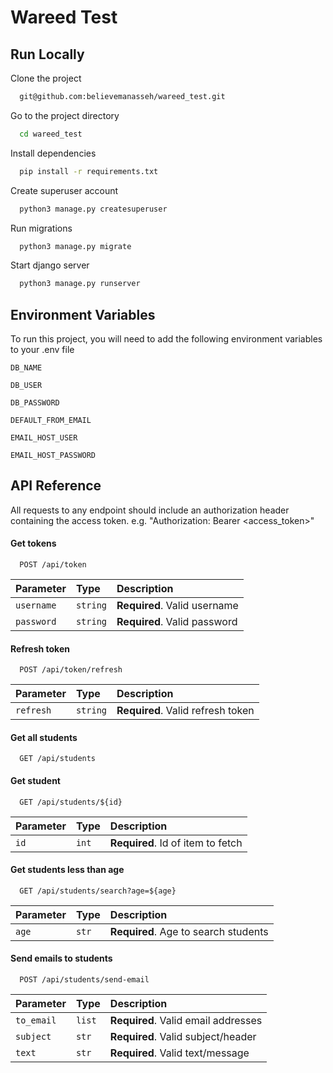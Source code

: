 
# Wareed Test




## Run Locally

Clone the project

```bash
  git@github.com:believemanasseh/wareed_test.git
```

Go to the project directory

```bash
  cd wareed_test
```

Install dependencies

```bash
  pip install -r requirements.txt
```

Create superuser account

```bash
  python3 manage.py createsuperuser
```

Run migrations

```bash
  python3 manage.py migrate
```

Start django server

```bash
  python3 manage.py runserver
```


## Environment Variables

To run this project, you will need to add the following environment variables to your .env file

`DB_NAME`

`DB_USER`

`DB_PASSWORD`

`DEFAULT_FROM_EMAIL`

`EMAIL_HOST_USER`

`EMAIL_HOST_PASSWORD`


## API Reference
All requests to any endpoint should include an authorization header containing the access token. e.g. "Authorization: Bearer <access_token>"


#### Get tokens

```http
  POST /api/token
```

| Parameter | Type     | Description                       |
| :-------- | :------- | :-------------------------------- |
| `username`      | `string` | **Required**. Valid username |
| `password`      | `string` | **Required**. Valid password |

#### Refresh token

```http
  POST /api/token/refresh
```

| Parameter | Type     | Description                       |
| :-------- | :------- | :-------------------------------- |
| `refresh`      | `string` | **Required**. Valid refresh token |

#### Get all students

```http
  GET /api/students
```

#### Get student

```http
  GET /api/students/${id}
```

| Parameter | Type     | Description                       |
| :-------- | :------- | :-------------------------------- |
| `id`      | `int` | **Required**. Id of item to fetch |

#### Get students less than age

```http
  GET /api/students/search?age=${age}
```

| Parameter | Type     | Description                       |
| :-------- | :------- | :-------------------------------- |
| `age`      | `str` | **Required**. Age to search students |

#### Send emails to students

```http
  POST /api/students/send-email
```

| Parameter | Type     | Description                       |
| :-------- | :------- | :-------------------------------- |
| `to_email`      | `list` | **Required**. Valid email addresses |
| `subject`      | `str` | **Required**. Valid subject/header |
| `text`      | `str` | **Required**. Valid text/message |



